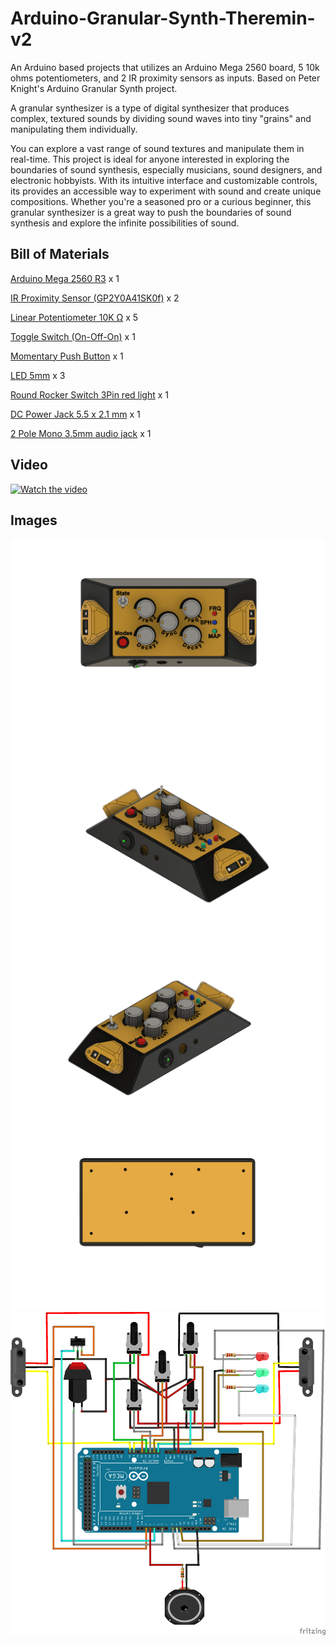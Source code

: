 # Arduino-Granular-Synth-Theremin-v2
An Arduino based projects that utilizes an Arduino Mega 2560 board, 5 10k ohms potentiometers, and 2 IR proximity sensors as inputs.
Based on Peter Knight's Arduino Granular Synth project.

A granular synthesizer is a type of digital synthesizer that produces complex, textured sounds by dividing sound waves into tiny "grains" and manipulating them individually. 

You can explore a vast range of sound textures and manipulate them in real-time. This project is ideal for anyone interested in exploring the boundaries of sound synthesis, especially musicians, sound designers, and electronic hobbyists. With its intuitive interface and customizable controls, its provides an accessible way to experiment with sound and create unique compositions. Whether you're a seasoned pro or a curious beginner, this granular synthesizer is a great way to push the boundaries of sound synthesis and explore the infinite possibilities of sound.

## Bill of Materials
[Arduino Mega 2560 R3](https://www.aliexpress.com/item/1005001621770748.html?spm=a2g0o.productlist.main.3.9df63b32MAAJ7C&algo_pvid=d85cda44-e8ad-4844-9c00-23b1350aadd8&algo_exp_id=d85cda44-e8ad-4844-9c00-23b1350aadd8-1&pdp_ext_f=%7B%22sku_id%22%3A%2212000016846557522%22%7D&pdp_npi=3%40dis%21EUR%2115.23%2112.8%21%21%21%21%21%4021227f7e16782243609872881d071a%2112000016846557522%21sea%21GR%212426965530&curPageLogUid=gQeB4oiq5ITT) x 1

[IR Proximity Sensor (GP2Y0A41SK0f)](https://www.aliexpress.com/item/1005003745155535.html?spm=a2g0o.productlist.main.3.467e430coeVMeg&algo_pvid=a4a0c21b-7e7d-46ef-aa87-3333affe9af9&algo_exp_id=a4a0c21b-7e7d-46ef-aa87-3333affe9af9-1&pdp_ext_f=%7B%22sku_id%22%3A%2212000027016028007%22%7D&pdp_npi=3%40dis%21EUR%214.69%214.45%21%21%21%21%21%40211be17616782247204027213d0714%2112000027016028007%21sea%21GR%212426965530&curPageLogUid=kbcrpDdIagpX) x 2

[Linear Potentiometer 10Κ Ω](https://www.aliexpress.com/item/1005003390403815.html?spm=a2g0o.productlist.main.1.5766237eLunEsj&algo_pvid=d5fbef94-0313-4549-bd29-d5eb26e93311&algo_exp_id=d5fbef94-0313-4549-bd29-d5eb26e93311-0&pdp_ext_f=%7B%22sku_id%22%3A%2212000027422498462%22%7D&pdp_npi=3%40dis%21EUR%210.55%210.44%21%21%21%21%21%40212244c416782234593304413d0728%2112000027422498462%21sea%21GR%212426965530&curPageLogUid=Gtr6hNtFdZkX) x 5

[Toggle Switch (On-Off-On)](https://www.aliexpress.com/item/1005002378931076.html?spm=a2g0o.productlist.main.1.74735889zaA68T&algo_pvid=40cfde46-7e5d-4071-88bd-525644323b71&algo_exp_id=40cfde46-7e5d-4071-88bd-525644323b71-0&pdp_ext_f=%7B%22sku_id%22%3A%2212000020425983750%22%7D&pdp_npi=3%40dis%21EUR%211.31%211.31%21%21%21%21%21%402102160416782240945356879d06f3%2112000020425983750%21sea%21GR%212426965530&curPageLogUid=Oz5lRMOGnAdn) x 1

[Momentary Push Button](https://www.aliexpress.com/item/4000164264475.html?spm=a2g0o.productlist.main.3.510a169d7rGM2i&algo_pvid=0cb51cc9-73c5-4a3f-b947-56bfd0201f6d&algo_exp_id=0cb51cc9-73c5-4a3f-b947-56bfd0201f6d-1&pdp_ext_f=%7B%22sku_id%22%3A%2210000000842680477%22%7D&pdp_npi=3%40dis%21EUR%210.91%210.63%21%21%21%21%21%40211bd3cb16782242073012916d0709%2110000000842680477%21sea%21GR%212426965530&curPageLogUid=P7jq3e1m1H76) x 1

[LED 5mm](https://www.aliexpress.com/item/32731407139.html?spm=a2g0o.productlist.main.11.6afb810cbvFGrs&algo_pvid=eb7c42ea-4f37-476f-a66e-5fc38ed448e5&algo_exp_id=eb7c42ea-4f37-476f-a66e-5fc38ed448e5-5&pdp_ext_f=%7B%22sku_id%22%3A%2212000029313383881%22%7D&pdp_npi=3%40dis%21EUR%211.07%211.02%21%21%21%21%21%40211bf12316782248072498467d06f7%2112000029313383881%21sea%21GR%212426965530&curPageLogUid=5y5snpOdm24a) x 3

[Round Rocker Switch 3Pin red light](https://www.aliexpress.com/item/4000896270246.html?spm=a2g0o.productlist.main.11.4d6d403bJEnoBo&algo_pvid=d1c351cc-111c-420b-bcd3-603eb4f63b21&algo_exp_id=d1c351cc-111c-420b-bcd3-603eb4f63b21-5&pdp_ext_f=%7B%22sku_id%22%3A%2210000010466812197%22%7D&pdp_npi=3%40dis%21EUR%210.5%210.41%21%21%21%21%21%40211bf3f716782249922173050d06c0%2110000010466812197%21sea%21GR%212426965530&curPageLogUid=gmMSond9KilJ) x 1

[DC Power Jack 5.5 x 2.1 mm](https://www.aliexpress.com/item/33024078085.html?spm=a2g0o.productlist.main.51.6df3660fbpNgKG&algo_pvid=5af69a65-9abc-4fcb-a15f-95d8b47c9e2f&algo_exp_id=5af69a65-9abc-4fcb-a15f-95d8b47c9e2f-25&pdp_ext_f=%7B%22sku_id%22%3A%2210000000556133753%22%7D&pdp_npi=3%40dis%21EUR%211.32%210.99%21%21%21%21%21%40211bc2a016782251687131785d06f3%2110000000556133753%21sea%21GR%212426965530&curPageLogUid=aXhfDMm5mvT2) x 1

[2 Pole Mono 3.5mm audio jack](https://www.aliexpress.com/item/4000169463441.html?spm=a2g0o.productlist.main.13.66c82190XV6W9C&algo_pvid=67135418-f947-49d8-b7b2-0f11f5e2d239&algo_exp_id=67135418-f947-49d8-b7b2-0f11f5e2d239-6&pdp_ext_f=%7B%22sku_id%22%3A%2210000000576772549%22%7D&pdp_npi=3%40dis%21EUR%211.12%211.12%21%21%21%21%21%4021227e5116782253661633339d070b%2110000000576772549%21sea%21GR%212426965530&curPageLogUid=wT781DdJvepn) x 1
## Video	
 [![Watch the video](https://i.imgur.com/xYwKKR7.png)](https://youtu.be/2OcyxWDMjQo)
## Images	
 ![alt text](https://github.com/Obrelix/Arduino-Granular-Synth-Theremin-v2/blob/main/Images/Granular_Synth_Theremin_Top.png?raw=true)
 ![alt text](https://github.com/Obrelix/Arduino-Granular-Synth-Theremin-v2/blob/main/Images/Granular_Synth_Theremin2.png?raw=true)
 ![alt text](https://github.com/Obrelix/Arduino-Granular-Synth-Theremin-v2/blob/main/Images/Granular_Synth_Theremin.png?raw=true)
 ![alt text](https://github.com/Obrelix/Arduino-Granular-Synth-Theremin-v2/blob/main/Images/Granular_Synth_Theremin_Bottom.png?raw=true)
 ![alt text](https://github.com/Obrelix/Arduino-Granular-Synth-Theremin-v2/blob/main/Images/Arduino_Granular_Synth_Theremin_bb.png?raw=true)
